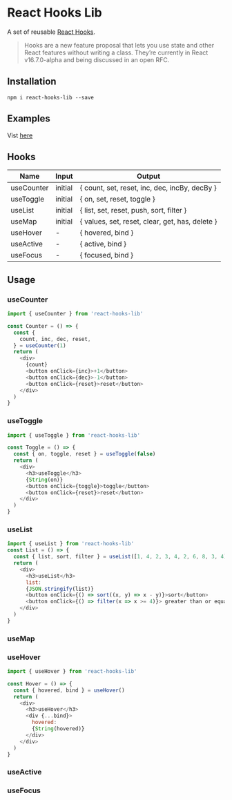 # React Hooks Lib

A set of reusable [React Hooks](https://reactjs.org/docs/hooks-reference.html#usestate).

>Hooks are a new feature proposal that lets you use state and other React features without writing a class. They’re currently in React v16.7.0-alpha and being discussed in an open RFC.

## Installation
`npm i react-hooks-lib --save`

## Examples
Vist [here](https://github.com/beizhedenglong/react-hooks-lib/blob/master/example/example.js)

## Hooks

| Name       | Input   | Output                                          |
| ---------- | ------- | ----------------------------------------------- |
| useCounter | initial | { count, set, reset, inc, dec, incBy, decBy }   |
| useToggle  | initial | { on, set, reset, toggle }                      |
| useList    | initial | { list, set, reset, push, sort, filter }        |
| useMap     | initial | { values, set, reset, clear, get, has, delete } |
| useHover   | -       | { hovered, bind }                               |
| useActive  | -       | { active, bind }                                |
| useFocus   | -       | { focused, bind }                               |

## Usage

### useCounter
```js
import { useCounter } from 'react-hooks-lib'

const Counter = () => {
  const {
    count, inc, dec, reset,
  } = useCounter(1)
  return (
    <div>
      {count}
      <button onClick={inc}>+1</button>
      <button onClick={dec}>-1</button>
      <button onClick={reset}>reset</button>
    </div>
  )
}

```
### useToggle
```js
import { useToggle } from 'react-hooks-lib'

const Toggle = () => {
  const { on, toggle, reset } = useToggle(false)
  return (
    <div>
      <h3>useToggle</h3>
      {String(on)}
      <button onClick={toggle}>toggle</button>
      <button onClick={reset}>reset</button>
    </div>
  )
}
```

### useList
```js
import { useList } from 'react-hooks-lib'
const List = () => {
  const { list, sort, filter } = useList([1, 4, 2, 3, 4, 2, 6, 8, 3, 4])
  return (
    <div>
      <h3>useList</h3>
      list:
      {JSON.stringify(list)}
      <button onClick={() => sort((x, y) => x - y)}>sort</button>
      <button onClick={() => filter(x => x >= 4)}> greater than or equal to 4</button>
    </div>
  )
}
```

### useMap

### useHover

``` js
import { useHover } from 'react-hooks-lib'

const Hover = () => {
  const { hovered, bind } = useHover()
  return (
    <div>
      <h3>useHover</h3>
      <div {...bind}>
        hovered:
        {String(hovered)}
      </div>
    </div>
  )
}
```

### useActive

### useFocus